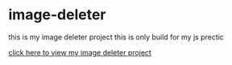 # image-deleter
<p>this is my image deleter project this is only build for my js prectic</p>
<a href="https://omchy34.github.io/image-deleter/" > click here to view my image deleter project </a>
